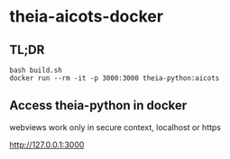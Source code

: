 # theia-aicots-docker

## TL;DR

```
bash build.sh
docker run --rm -it -p 3000:3000 theia-python:aicots
```

## Access theia-python in docker

webviews work only in secure context, localhost or https

http://127.0.0.1:3000
